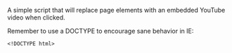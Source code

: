 A simple script that will replace page elements with an embedded YouTube video when clicked.

Remember to use a DOCTYPE to encourage sane behavior in IE:

	<!DOCTYPE html>